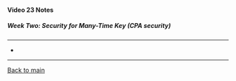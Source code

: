 #### Video 23 Notes

##### Week Two: Security for Many-Time Key (CPA security)
---
- 

---

[Back to main](https://github.com/rot0xd/Coursera/blob/master/Cryptography/I/README.md)

